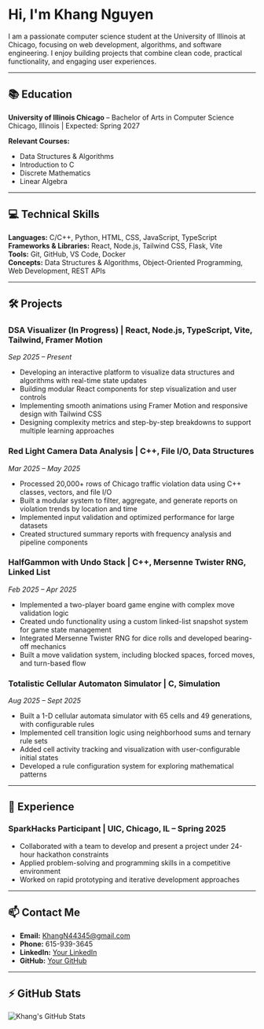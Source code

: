 # Hi, I'm Khang Nguyen 

I am a passionate computer science student at the University of Illinois at Chicago, focusing on web development, algorithms, and software engineering. I enjoy building projects that combine clean code, practical functionality, and engaging user experiences.  

---

## 📚 Education
**University of Illinois Chicago** – Bachelor of Arts in Computer Science  
Chicago, Illinois | Expected: Spring 2027  

**Relevant Courses:**  
- Data Structures & Algorithms  
- Introduction to C  
- Discrete Mathematics  
- Linear Algebra  

---

## 💻 Technical Skills
**Languages:** C/C++, Python, HTML, CSS, JavaScript, TypeScript  
**Frameworks & Libraries:** React, Node.js, Tailwind CSS, Flask, Vite  
**Tools:** Git, GitHub, VS Code, Docker  
**Concepts:** Data Structures & Algorithms, Object-Oriented Programming, Web Development, REST APIs  

---

## 🛠 Projects

### **DSA Visualizer (In Progress)** | React, Node.js, TypeScript, Vite, Tailwind, Framer Motion  
*Sep 2025 – Present*  
- Developing an interactive platform to visualize data structures and algorithms with real-time state updates  
- Building modular React components for step visualization and user controls  
- Implementing smooth animations using Framer Motion and responsive design with Tailwind CSS  
- Designing complexity metrics and step-by-step breakdowns to support multiple learning approaches  

### **Red Light Camera Data Analysis** | C++, File I/O, Data Structures  
*Mar 2025 – May 2025*  
- Processed 20,000+ rows of Chicago traffic violation data using C++ classes, vectors, and file I/O  
- Built a modular system to filter, aggregate, and generate reports on violation trends by location and time  
- Implemented input validation and optimized performance for large datasets  
- Created structured summary reports with frequency analysis and pipeline components  

### **HalfGammon with Undo Stack** | C++, Mersenne Twister RNG, Linked List  
*Feb 2025 – Apr 2025*  
- Implemented a two-player board game engine with complex move validation logic  
- Created undo functionality using a custom linked-list snapshot system for game state management  
- Integrated Mersenne Twister RNG for dice rolls and developed bearing-off mechanics  
- Built a move validation system, including blocked spaces, forced moves, and turn-based flow  

### **Totalistic Cellular Automaton Simulator** | C, Simulation  
*Aug 2025 – Sept 2025*  
- Built a 1-D cellular automata simulator with 65 cells and 49 generations, with configurable rules  
- Implemented cell transition logic using neighborhood sums and ternary rule sets  
- Added cell activity tracking and visualization with user-configurable initial states  
- Developed a rule configuration system for exploring mathematical patterns  

---

## 💼 Experience

### **SparkHacks Participant** | UIC, Chicago, IL – Spring 2025  
- Collaborated with a team to develop and present a project under 24-hour hackathon constraints  
- Applied problem-solving and programming skills in a competitive environment  
- Worked on rapid prototyping and iterative development approaches  

---

## 📫 Contact Me
- **Email:** KhangN44345@gmail.com  
- **Phone:** 615-939-3645  
- **LinkedIn:** [Your LinkedIn](https://www.linkedin.com/)  
- **GitHub:** [Your GitHub](https://github.com/)  

---

## ⚡ GitHub Stats
![Khang's GitHub Stats](https://github-readme-stats.vercel.app/api?username=yourusername&show_icons=true&theme=radical)
